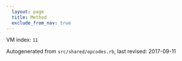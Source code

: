 ```yaml
---
  layout: page
  title: Method
  exclude_from_nav: true
---
```


  VM index: `11`

Autogenerated from `src/shared/opcodes.rb`, last revised: 2017-09-11